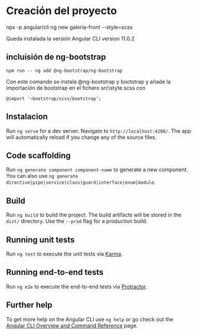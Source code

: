 # Creación del proyecto
npx -p angular/cli ng new galeria-front --style=scss

Queda instalada la versión Angular CLI version 11.0.2

## incluisión de ng-bootstrap

```
npm run -- ng add @ng-bootstrap/ng-bootstrap
```

Con este comando se instala @ng-bootstrap y bootstrap
y añade la importación de bootstrap en el fichero src\styte.scss con 

```
@import '~bootstrap/scss/bootstrap';
```


## Instalacion 

Run `ng serve` for a dev server. Navigate to `http://localhost:4200/`. The app will automatically reload if you change any of the source files.

## Code scaffolding

Run `ng generate component component-name` to generate a new component. You can also use `ng generate directive|pipe|service|class|guard|interface|enum|module`.

## Build

Run `ng build` to build the project. The build artifacts will be stored in the `dist/` directory. Use the `--prod` flag for a production build.

## Running unit tests

Run `ng test` to execute the unit tests via [Karma](https://karma-runner.github.io).

## Running end-to-end tests

Run `ng e2e` to execute the end-to-end tests via [Protractor](http://www.protractortest.org/).

## Further help

To get more help on the Angular CLI use `ng help` or go check out the [Angular CLI Overview and Command Reference](https://angular.io/cli) page.
